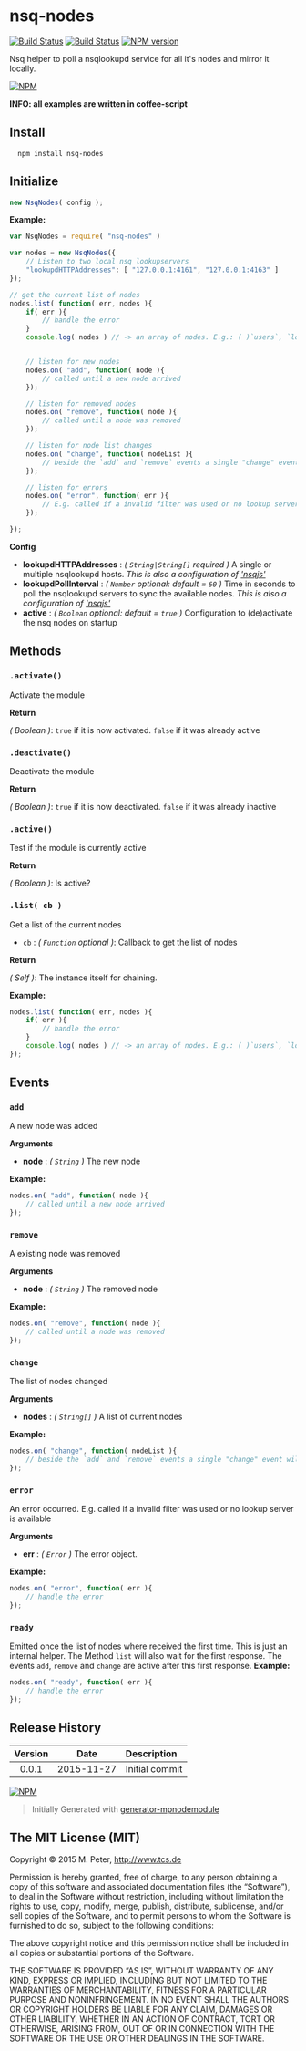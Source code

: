 nsq-nodes
============

[![Build Status](https://secure.travis-ci.org/mpneuried/nsq-nodes.png?branch=master)](http://travis-ci.org/mpneuried/nsq-nodes)
[![Build Status](https://david-dm.org/mpneuried/nsq-nodes.png)](https://david-dm.org/mpneuried/nsq-nodes)
[![NPM version](https://badge.fury.io/js/nsq-nodes.png)](http://badge.fury.io/js/nsq-nodes)

Nsq helper to poll a nsqlookupd service for all it's nodes and mirror it locally.

[![NPM](https://nodei.co/npm/nsq-nodes.png?downloads=true&stars=true)](https://nodei.co/npm/nsq-nodes/)

**INFO: all examples are written in coffee-script**

## Install

```
  npm install nsq-nodes
```

## Initialize

```js
new NsqNodes( config );
```

**Example:**

```js
var NsqNodes = require( "nsq-nodes" )

var nodes = new NsqNodes({
    // Listen to two local nsq lookupservers
    "lookupdHTTPAddresses": [ "127.0.0.1:4161", "127.0.0.1:4163" ]
});

// get the current list of nodes
nodes.list( function( err, nodes ){
    if( err ){
        // handle the error
    }
    console.log( nodes ) // -> an array of nodes. E.g.: ( )`users`, `logins`, ... )


    // listen for new nodes
    nodes.on( "add", function( node ){
        // called until a new node arrived
    });

    // listen for removed nodes
    nodes.on( "remove", function( node ){
        // called until a node was removed
    });

    // listen for node list changes
    nodes.on( "change", function( nodeList ){
        // beside the `add` and `remove` events a single "change" event will be emitted
    });

    // listen for errors
    nodes.on( "error", function( err ){
        // E.g. called if a invalid filter was used or no lookup server is available
    });

});
```

**Config** 

- **lookupdHTTPAddresses** : *( `String|String[]` required )* A single or multiple nsqlookupd hosts. *This is also a configuration of ['nsqjs'](https://github.com/dudleycarr/nsqjs)*
- **lookupdPollInterval** : *( `Number` optional: default = `60` )* Time in seconds to poll the nsqlookupd servers to sync the available nodes. *This is also a configuration of ['nsqjs'](https://github.com/dudleycarr/nsqjs)*
- **active** : *( `Boolean` optional: default = `true` )* Configuration to (de)activate the nsq nodes on startup


## Methods

### `.activate()`

Activate the module

**Return**

*( Boolean )*: `true` if it is now activated. `false` if it was already active

### `.deactivate()`

Deactivate the module

**Return**

*( Boolean )*: `true` if it is now deactivated. `false` if it was already inactive

### `.active()`

Test if the module is currently active

**Return**

*( Boolean )*: Is active?

### `.list( cb )`

Get a list of the current nodes

* `cb` : *( `Function` optional )*: Callback to get the list of nodes

**Return**

*( Self )*: The instance itself for chaining.

**Example:**

```js
nodes.list( function( err, nodes ){
    if( err ){
        // handle the error
    }
    console.log( nodes ) // -> an array of nodes. E.g.: ( )`users`, `logins`, ... )
});
```

## Events

### `add`

A new node was added

**Arguments** 

- **node** : *( `String` )* The new node

**Example:**

```js
nodes.on( "add", function( node ){
    // called until a new node arrived
});
```

### `remove`

A existing node was removed

**Arguments** 

- **node** : *( `String` )* The removed node

**Example:**

```js
nodes.on( "remove", function( node ){
    // called until a node was removed
});
```

### `change`

The list of nodes changed

**Arguments** 

- **nodes** : *( `String[]` )* A list of current nodes

**Example:**

```js
nodes.on( "change", function( nodeList ){
    // beside the `add` and `remove` events a single "change" event will be emitted
});
```

### `error`

An error occurred. E.g. called if a invalid filter was used or no lookup server is available

**Arguments** 

- **err** : *( `Error` )* The error object. 

**Example:**

```js
nodes.on( "error", function( err ){
    // handle the error
});
```

### `ready`

Emitted once the list of nodes where received the first time.
This is just an internal helper. The Method `list` will also wait for the first response. The events `add`, `remove` and `change` are active after this first response.
**Example:**

```js
nodes.on( "ready", function( err ){
    // handle the error
});
```

## Release History
|Version|Date|Description|
|:--:|:--:|:--|
|0.0.1|2015-11-27|Initial commit|

[![NPM](https://nodei.co/npm-dl/nsq-nodes.png?months=6)](https://nodei.co/npm/nsq-nodes/)

> Initially Generated with [generator-mpnodemodule](https://github.com/mpneuried/generator-mpnodemodule)

## The MIT License (MIT)

Copyright © 2015 M. Peter, http://www.tcs.de

Permission is hereby granted, free of charge, to any person obtaining a copy of this software and associated documentation files (the “Software”), to deal in the Software without restriction, including without limitation the rights to use, copy, modify, merge, publish, distribute, sublicense, and/or sell copies of the Software, and to permit persons to whom the Software is furnished to do so, subject to the following conditions:

The above copyright notice and this permission notice shall be included in all copies or substantial portions of the Software.

THE SOFTWARE IS PROVIDED “AS IS”, WITHOUT WARRANTY OF ANY KIND, EXPRESS OR IMPLIED, INCLUDING BUT NOT LIMITED TO THE WARRANTIES OF MERCHANTABILITY, FITNESS FOR A PARTICULAR PURPOSE AND NONINFRINGEMENT. IN NO EVENT SHALL THE AUTHORS OR COPYRIGHT HOLDERS BE LIABLE FOR ANY CLAIM, DAMAGES OR OTHER LIABILITY, WHETHER IN AN ACTION OF CONTRACT, TORT OR OTHERWISE, ARISING FROM, OUT OF OR IN CONNECTION WITH THE SOFTWARE OR THE USE OR OTHER DEALINGS IN THE SOFTWARE.
